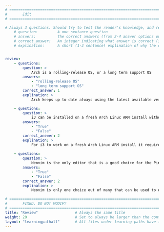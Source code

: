 ```yaml
---
# ================================================================================
#       Edit
# ================================================================================

# Always 3 questions. Should try to test the reader's knowledge, and reinforce the key points you want them to remember.
    # question:         A one sentance question
    # answers:          The correct answers (from 2-4 answer options only). Should be surrounded by quotes.
    # correct_answer:   An integer indicating what answer is correct (index starts from 0)
    # explination:      A short (1-3 sentance) explination of why the correct answer is correct. Can add aditional context if desired


review:
    - questions:
        question: >
            Arch is a rolling-release OS, or a long term support OS
        answers:
            - "rolling-release OS"
            - "long term support OS"
        correct_answer: 1               
        explination: >
            Arch keeps up to date always using the latest available version of the kernel

    - questions:
        question: >
            i3 can be installed on a fresh Arch Linux ARM install without requiring any additional packages or software
        answers:
            - "True"
            - "False"
        correct_answer: 2                     
        explination: >
            For i3 to work on a fresh Arch Linux ARM install it requires display packages, a dynamic menu package, and a terminal emulator at a minimum
               
    - questions:
        question: >
            Neovim is the only editor that is a good choice for the Pinebook Pro
        answers:
            - "True"
            - "False"
        correct_answer: 2                     
        explination: >
            Neovim is only one choice out of many that can be used to develop on the Pinebook Pro, and it really comes down to personal preference

# ================================================================================
#       FIXED, DO NOT MODIFY
# ================================================================================
title: "Review"                 # Always the same title
weight: 20                      # Set to always be larger than the content in this path
layout: "learningpathall"       # All files under learning paths have this same wrapper
---
```

